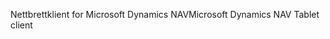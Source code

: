 <span data-ttu-id="710c6-101">Nettbrettklient for Microsoft Dynamics NAV</span><span class="sxs-lookup"><span data-stu-id="710c6-101">Microsoft Dynamics NAV Tablet client</span></span>